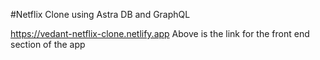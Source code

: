 <!--- STARTEXCLUDE --->
#Netflix Clone using Astra DB and GraphQL

https://vedant-netflix-clone.netlify.app
Above is the link for the front end section of the app
